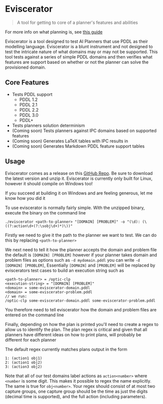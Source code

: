 # Eviscerator
> A tool for getting to core of a planner's features and abilities

For more info on what planning is, see [this guide](nergmada.github.io/pddl-reference)

Eviscerator is a tool designed to test AI Planners that use PDDL as their modelling language. Eviscerator is a blunt
instrument and not designed to test the intricate nature of what domains may or may not be supported. This tool tests 
against a series of simple PDDL domains and then verifies what features are support based on whether or not the planner
can solve the provisioned domain.

## Core Features
- Tests PDDL support
    - PDDL 1.2
    - PDDL 2.1
    - PDDL 2.2
    - PDDL 3.0
    - PDDL+
- Tests planners solution determinism
- (Coming soon) Tests planners against IPC domains based on supported features
- (Coming soon) Generates LaTeX tables with IPC results in
- (Coming soon) Generates Markdown PDDL feature support tables

## Usage
Eviscerator comes as a release on this [GitHub Repo](www.github.com/nermgada/eviscerator/releases). Be sure to download
the latest version and unzip it. Eviscerator is currently only built for Linux, however it should compile on Windows too!

If you succeed at building it on Windows and are feeling generous, let me know how you did it

To use eviscerator is normally fairly simple. With the unzipped binary, execute the binary on the command line

    ./eviscerator <path-to-planner> "[DOMAIN] [PROBLEM]" -o "(\d): (\((?:action\d+(?:\sobj\d+)*)\))"

Firstly we need to give it the path to the planner we want to test. We can do this by replacing `<path-to-planner>`

We next need to tell it how the planner accepts the domain and problem file the default is `[DOMAIN] [PROBLEM]` however
if your planner takes domain and problem files as options such as `-d mydomain.pddl` you can write `-d [DOMAIN] [PROBLEM]`, 
Essentially `[DOMAIN]` and `[PROBLEM]` will be replaced by eviscerators test cases to build an execution string such as

```
<path-to-planner> = /optic-clp
<execution-string> = "[DOMAIN] [PROBLEM]"
<domain> = some-eviscerator-domain.pddl
<domain> = some-eviscerator-problem.pddl
// we run:
/optic-clp some-eviscerator-domain.pddl some-eviscerator-problem.pddl
```

You therefore need to tell eviscerator how the domain and problem files are entered on the command line

Finally, depending on how the plan is printed you'll need to create a regex to allow us to identify the plan. The plan regex
is critical and given that all planners have different ideas on how to print plans, will probably be different for each planner

The default regex currently matches plans output in the form
```
1: (action1 obj1)
2: (action1 obj2)
3: (action3 obj2)
```

Note that all of our test domains label actions as `action<number>` where `<number` is some digit. This makes it possible to
regex the name explicitly. The same is true for `obj<number>`. Your regex should consist of at most two capture groups, one capture
group should be the time as just the digits (decimal time is supported), and the full action (including parameters).